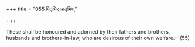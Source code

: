 +++
title = "055 पितृभिर् भ्रातृभिश्"

+++

These shall be honoured and adorned by their fathers and brothers, husbands and brothers-in-law, who are desirous of their own welfare.—(55)